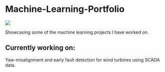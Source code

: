 # Machine-Learning-Portfolio
![](https://www.datamation.com/wp-content/uploads/2021/10/DRL-ICA-91521-scaled.jpeg)

Showcasing some of the machine learning projects I have worked on.

## Currently working on:
Yaw-misalignment and early fault detection for wind turbines using SCADA data.
